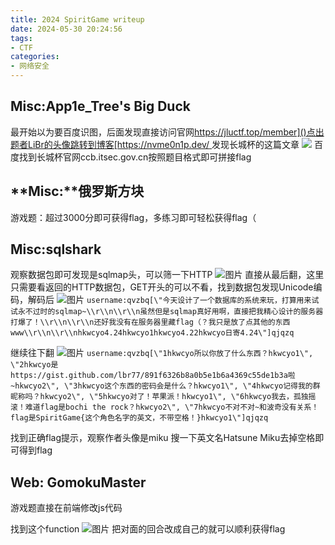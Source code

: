 ```yaml
---
title: 2024 SpiritGame writeup
date: 2024-05-30 20:24:56
tags:
- CTF
categories: 
- 网络安全
---
```

## **Misc:App1e_Tree's Big Duck**

最开始以为要百度识图，后面发现直接访问官网[https://jluctf.top/member]()点出题者LiBr的头像跳转到博客[https://nvme0n1p.dev/ ]()发现长城杯的这篇文章
![](1.jpg)
百度找到长城杯官网ccb.itsec.gov.cn按照题目格式即可拼接flag

## **Misc:****俄罗斯方块**

游戏题：超过3000分即可获得flag，多练习即可轻松获得flag（

## **Misc:sqlshark**

观察数据包即可发现是sqlmap头，可以筛一下HTTP
![图片](2.jpg)
直接从最后翻，这里只需要看返回的HTTP数据包，GET开头的可以不看，找到数据包发现Unicode编码，解码后
![图片](3.jpg)
`username:qvzbq[\"今天设计了一个数据库的系统来玩，打算用来试试永不过时的sqlmap~\\r\\n\\r\\n虽然但是sqlmap真好用啊，直接把我精心设计的服务器打爆了！\\r\\n\\r\\n还好我没有在服务器里藏flag（？我只是放了点其他的东西www\\r\\n\\r\\nhkwcyo4.24hkwcyo1hkwcyo4.22hkwcyo日寄4.24\"]qjqzq`

继续往下翻
![图片](4.jpg)
`username:qvzbq[\"1hkwcyo所以你放了什么东西？hkwcyo1\", \"2hkwcyo是https://gist.github.com/lbr77/891f6326b8a0b5e1b6a4369c55de1b3a啦~hkwcyo2\", \"3hkwcyo这个东西的密码会是什么？hkwcyo1\",
\"4hkwcyo记得我的群昵称吗？hkwcyo2\", \"5hkwcyo对了！苹果派！hkwcyo1\", \"6hkwcyo我去，孤独摇滚！难道flag是bochi the rock？hkwcyo2\",
\"7hkwcyo不对不对~和波奇没有关系！flag是SpiritGame{这个角色名字的英文，不带空格！}hkwcyo1\"]qjqzq`

找到正确flag提示，观察作者头像是miku 搜一下英文名Hatsune Miku去掉空格即可得到flag

## **Web:** **GomokuMaster**

游戏题直接在前端修改js代码

找到这个function
![图片](5.jpg)
把对面的回合改成自己的就可以顺利获得flag